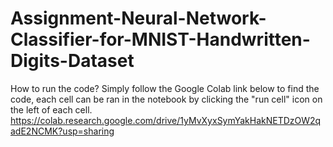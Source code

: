 # Assignment-Neural-Network-Classifier-for-MNIST-Handwritten-Digits-Dataset
How to run the code? 
Simply follow the Google Colab link below to find the code, each cell can be ran in the notebook by clicking the "run cell" icon on the left of each cell.
https://colab.research.google.com/drive/1yMvXyxSymYakHakNETDzOW2qadE2NCMK?usp=sharing
